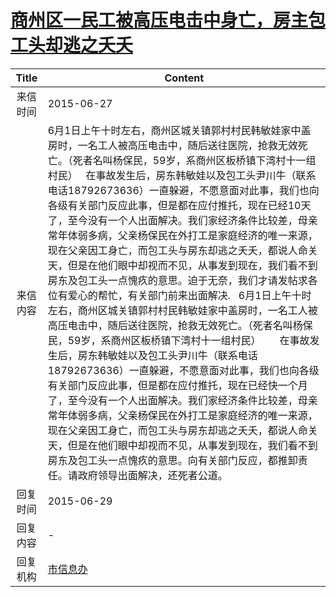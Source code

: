 # [商州区一民工被高压电击中身亡，房主包工头却逃之夭夭](http://www.shangluo.gov.cn/zmhd/ldxxxx.jsp?urltype=leadermail.LeaderMailContentUrl&wbtreeid=1112&leadermailid=3219)

| Title |                                                                                                                                                                                                                                                                                                                                  Content                                                                                                                                                                                                                                                                                                                                   |
|:-----:|----------------------------------------------------------------------------------------------------------------------------------------------------------------------------------------------------------------------------------------------------------------------------------------------------------------------------------------------------------------------------------------------------------------------------------------------------------------------------------------------------------------------------------------------------------------------------------------------------------------------------------------------------------------------------|
| 来信时间  | 2015-06-27                                                                                                                                                                                                                                                                                                                                                                                                                                                                                                                                                                                                                                                                 |
| 来信内容  | 6月1日上午十时左右，商州区城关镇郭村村民韩敏娃家中盖房时，一名工人被高压电击中，随后送往医院，抢救无效死亡。（死者名叫杨保民，59岁，系商州区板桥镇下湾村十一组村民）   在事故发生后，房东韩敏娃以及包工头尹川牛（联系电话18792673636）一直躲避，不愿意面对此事，我们也向各级有关部门反应此事，但是都在应付推托，现在已经10天了，至今没有一个人出面解决。我们家经济条件比较差，母亲常年体弱多病，父亲杨保民在外打工是家庭经济的唯一来源，现在父亲因工身亡，而包工头与房东却逃之夭夭，都说人命关天，但是在他们眼中却视而不见，从事发到现在，我们看不到房东及包工头一点愧疚的意思。迫于无奈，我们才请发帖求各位有爱心的帮忙，有关部门前来出面解决.   6月1日上午十时左右，商州区城关镇郭村村民韩敏娃家中盖房时，一名工人被高压电击中，随后送往医院，抢救无效死亡。（死者名叫杨保民，59岁，系商州区板桥镇下湾村十一组村民）       在事故发生后，房东韩敏娃以及包工头尹川牛（联系电话18792673636）一直躲避，不愿意面对此事，我们也向各级有关部门反应此事，但是都在应付推托，现在已经快一个月了，至今没有一个人出面解决。我们家经济条件比较差，母亲常年体弱多病，父亲杨保民在外打工是家庭经济的唯一来源，现在父亲因工身亡，而包工头与房东却逃之夭夭，都说人命关天，但是在他们眼中却视而不见，从事发到现在，我们看不到房东及包工头一点愧疚的意思。向有关部门反应，都推卸责任。请政府领导出面解决，还死者公道。 |
| 回复时间  | 2015-06-29                                                                                                                                                                                                                                                                                                                                                                                                                                                                                                                                                                                                                                                                 |
| 回复内容  | -                                                                                                                                                                                                                                                                                                                                                                                                                                                                                                                                                                                                                                                                          |
| 回复机构  | [市信息办](../../category/agencies/市信息办.md)                                                                                                                                                                                                                                                                                                                                                                                                                                                                                                                                                                                                                                    |